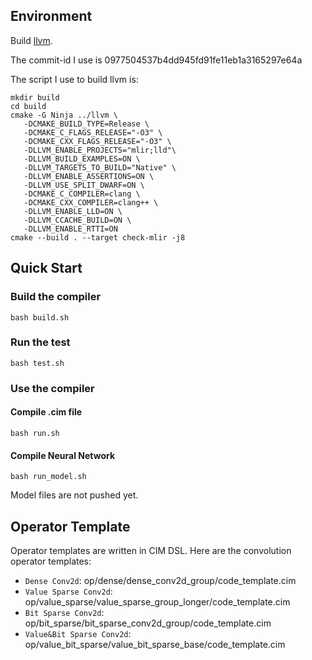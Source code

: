 
## Environment

Build [llvm](https://github.com/llvm/llvm-project). 

The commit-id I use is 0977504537b4dd945fd91fe11eb1a3165297e64a

The script I use to build llvm is:

```
mkdir build
cd build
cmake -G Ninja ../llvm \
   -DCMAKE_BUILD_TYPE=Release \
   -DCMAKE_C_FLAGS_RELEASE="-O3" \
   -DCMAKE_CXX_FLAGS_RELEASE="-O3" \
   -DLLVM_ENABLE_PROJECTS="mlir;lld"\
   -DLLVM_BUILD_EXAMPLES=ON \
   -DLLVM_TARGETS_TO_BUILD="Native" \
   -DLLVM_ENABLE_ASSERTIONS=ON \
   -DLLVM_USE_SPLIT_DWARF=ON \
   -DCMAKE_C_COMPILER=clang \
   -DCMAKE_CXX_COMPILER=clang++ \
   -DLLVM_ENABLE_LLD=ON \
   -DLLVM_CCACHE_BUILD=ON \
   -DLLVM_ENABLE_RTTI=ON
cmake --build . --target check-mlir -j8

```

## Quick Start

### Build the compiler

```
bash build.sh
```

### Run the test

```
bash test.sh
```

### Use the compiler

#### Compile .cim file

```
bash run.sh
```

#### Compile Neural Network

```
bash run_model.sh
```

Model files are not pushed yet.

## Operator Template

Operator templates are written in CIM DSL. Here are the convolution operator templates:

- `Dense Conv2d`: op/dense/dense_conv2d_group/code_template.cim
- `Value Sparse Conv2d`: op/value_sparse/value_sparse_group_longer/code_template.cim
- `Bit Sparse Conv2d`: op/bit_sparse/bit_sparse_conv2d_group/code_template.cim
- `Value&Bit Sparse Conv2d`: op/value_bit_sparse/value_bit_sparse_base/code_template.cim
